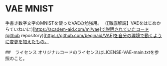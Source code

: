 # VAE MNIST

手書き数字文字のMNISTを使ったVAEの勉強用。　
(【徹底解説】VAEをはじめからていねいに)[https://academ-aid.com/ml/vae]で説明されていたコード(github repository)[https://github.com/beginaid/VAE]を自分の環境で動くように変更を加えたもの。  


##　ライセンス
オリジナルコードのライセンスはLICENSE-VAE-main.txtを参照のこと。  





